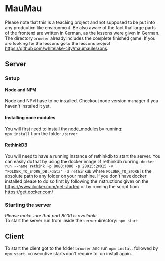 # MauMau

Please note that this is a teaching project and not supposed to be put into any prodcution like environment.
Be also aware of the fact that large parts of the frontend are written in German, as the lessons were given in German.
The directory `browser` already includes the complete finished game. If you are looking for the lessons go to the lessons project https://github.com/whitelake-city/maumaulessons. 

## Server

### Setup

#### Node and NPM
Node and NPM have to be installed. Checkout node version manager if you haven't installed it yet.

#### Installing node modules

You will first need to install the node_modules by running:  
``
npm install
``
from the folder `/server`
#### RethinkDB

You will need to have a running instance of rethinkdb to start the server. You can easily do that by using the docker image of rethinkdb running:
``
docker run --name rethink -p 8080:8080 -p 28015:28015 -v "FOLDER_TO_STORE_DB:/data" -d rethinkdb
``
where `FOLDER_TO_STORE` is the absolute path to any folder on your mashine. If you don't have docker installed please to do so first by following the instructions given on the https://www.docker.com/get-started or by running the script from https://get.docker.com/

### Starting the server

*Please make sure that port 8000 is available.*  
To start the server run from inside the `server` directory:
``
npm start
``

## Client

To start the client got to the folder `browser` and run `npm install` followed by `npm start`. consecutive starts don't require to run install again. 
